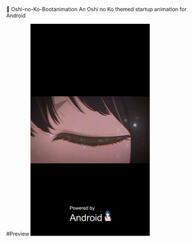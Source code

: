 💫 Oshi-no-Ko-Bootanimation
An Oshi no Ko themed startup animation for Android

#Preview
![Alt Text](./output.gif)
